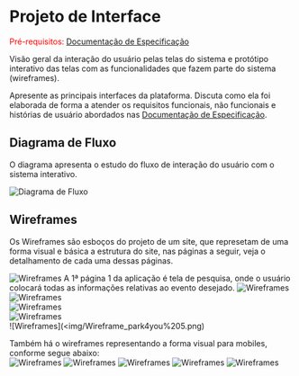 
# Projeto de Interface

<span style="color:red">Pré-requisitos: <a href="2-Especificação do Projeto.md"> Documentação de Especificação</a></span>

Visão geral da interação do usuário pelas telas do sistema e protótipo interativo das telas com as funcionalidades que fazem parte do sistema (wireframes).

 Apresente as principais interfaces da plataforma. Discuta como ela foi elaborada de forma a atender os requisitos funcionais, não funcionais e histórias de usuário abordados nas <a href="2-Especificação do Projeto.md"> Documentação de Especificação</a>.

## Diagrama de Fluxo

O diagrama apresenta o estudo do fluxo de interação do usuário com o sistema interativo.

![Diagrama de Fluxo](img/DiagramaDeFluxo.png)

## Wireframes
Os Wireframes são esboços do projeto de um site, que represetam de uma forma visual e básica a estrutura do site, nas páginas a seguir, veja o detalhamento de cada uma dessas páginas.

![Wireframes](img/park4you%20vf.png)
  A 1ª página 1 da aplicação é tela de pesquisa, onde o usuário colocará todas as informações relativas ao evento desejado.
![Wireframes](<img/Wireframe_park4you 1.png>)<br>
![Wireframes](<img/Wireframe_park4you 2.png>)<br>
![Wireframes](<img/Wireframe_park4you 3.png>)<br>
![Wireframes](<img/Wireframe_park4you%204.png>)<br>
![Wireframes](<img/Wireframe_park4you%205.png)<br>

Também há o wireframes representando a forma visual para mobiles, conforme segue abaixo:<br>
![Wireframes](<img/Wireframe_park4you Mobile 1.png>)
![Wireframes](<img/Wireframe_park4you Mobile 2.png>)
![Wireframes](<img/Wireframe_park4you Mobile 3png.png>)
![Wireframes](<img/Wireframe_park4you Mobile 4.png>)
![Wireframes](<img/Wireframe_park4you Mobile 5.png>)
